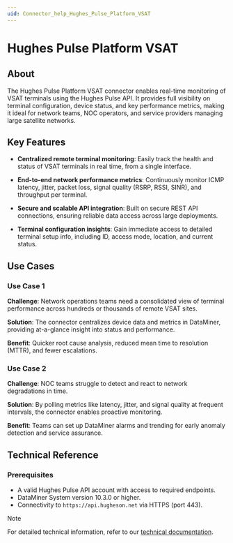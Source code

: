 ```yaml
---
uid: Connector_help_Hughes_Pulse_Platform_VSAT
---
```


# Hughes Pulse Platform VSAT

## About

The Hughes Pulse Platform VSAT connector enables real-time monitoring of VSAT terminals using the Hughes Pulse API. It provides full visibility on terminal configuration, device status, and key performance metrics, making it ideal for network teams, NOC operators, and service providers managing large satellite networks.

## Key Features

- **Centralized remote terminal monitoring**: Easily track the health and status of VSAT terminals in real time, from a single interface.

- **End-to-end network performance metrics**: Continuously monitor ICMP latency, jitter, packet loss, signal quality (RSRP, RSSI, SINR), and throughput per terminal.

- **Secure and scalable API integration**: Built on secure REST API connections, ensuring reliable data access across large deployments.

- **Terminal configuration insights**: Gain immediate access to detailed terminal setup info, including ID, access mode, location, and current status.

## Use Cases

### Use Case 1

**Challenge**: Network operations teams need a consolidated view of terminal performance across hundreds or thousands of remote VSAT sites.

**Solution**: The connector centralizes device data and metrics in DataMiner, providing at-a-glance insight into status and performance.

**Benefit**: Quicker root cause analysis, reduced mean time to resolution (MTTR), and fewer escalations.

### Use Case 2

**Challenge**: NOC teams struggle to detect and react to network degradations in time.

**Solution**: By polling metrics like latency, jitter, and signal quality at frequent intervals, the connector enables proactive monitoring.

**Benefit**: Teams can set up DataMiner alarms and trending for early anomaly detection and service assurance.

## Technical Reference

### Prerequisites

- A valid Hughes Pulse API account with access to required endpoints.
- DataMiner System version 10.3.0 or higher.
- Connectivity to `https://api.hugheson.net` via HTTPS (port 443).

> [!NOTE]
> For detailed technical information, refer to our [technical documentation](xref:Connector_help_Hughes_Pulse_Platform_VSAT_Technical).
